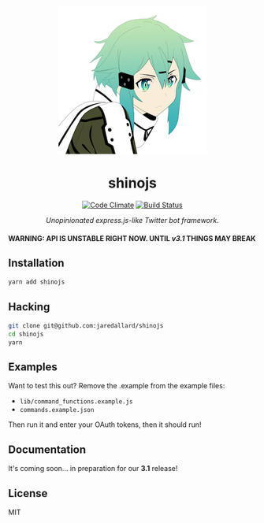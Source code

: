 <p align="center">
  <a href="https://mowmeme.deviantart.com/art/Sinon-Vector-504234070"><img src="https://github.com/jaredallard/shinojs/blob/master/.github/logo.jpg?raw=true"/></a>


  <h1 align="center">shinojs</h1>

  <p align="center">
    <a href="https://codeclimate.com/github/jaredallard/shinojs"><img src="https://codeclimate.com/github/jaredallard/shinojs/badges/gpa.svg" alt="Code Climate"></a>
     <a href="#"><img src="https://img.shields.io/badge/build-success-green.svg" alt="Build Status" /></a>
  </p>

  <p align="center"><i>Unopinionated express.js-like Twitter bot framework.</i></p>
</p>

#### WARNING: API IS UNSTABLE RIGHT NOW. UNTIL _v3.1_ THINGS MAY BREAK

## Installation

```bash
yarn add shinojs
```

## Hacking

```bash
git clone git@github.com:jaredallard/shinojs
cd shinojs
yarn
```

## Examples

Want to test this out? Remove the .example from the example files:

 * `lib/command_functions.example.js`
 * `commands.example.json`

Then run it and enter your OAuth tokens, then it should run!

## Documentation

It's coming soon... in preparation for our **3.1** release!

## License

MIT
